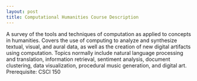 ```yaml
---
layout: post
title: Computational Humanities Course Description
---
```

A survey of the tools and techniques of computation as applied to concepts in humanities. Covers the use of computing to analyze and synthesize textual, visual, and aural data, as well as the creation of new digital artifacts using computation. Topics normally include natural language processing and translation, information retrieval, sentiment analysis, document clustering, data visualization, procedural music generation, and digital art. Prerequisite: CSCI 150
